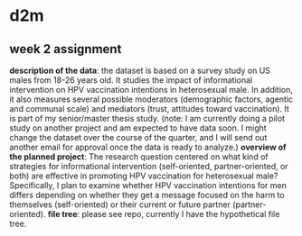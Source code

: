 # d2m
## week 2 assignment 
**description of the data**: the dataset is based on a survey study on US males from 18-26 years old. It studies the impact of informational intervention on HPV vaccination intentions in heterosexual  male. In addition, it also measures several possible moderators (demographic factors, agentic and communal scale) and mediators (trust, attitudes toward vaccination). It is part of my senior/master thesis study. 
(note: I am currently doing a pilot study on another project and am expected to have data soon. I might change the dataset over the course of the quarter, and I will send out another email for approval once the data is ready to analyze.)
**overview of the planned project**: The research question centered on what kind of strategies for informational intervention (self-oriented, partner-oriented, or both) are effective in promoting HPV vaccination for heterosexual male? Specifically, I plan to examine whether HPV vaccination intentions for men differs depending on whether they get a message focused on the harm to themselves (self-oriented) or their current or future partner (partner-oriented).
**file tree**: please see repo, currently I have the hypothetical file tree. 
